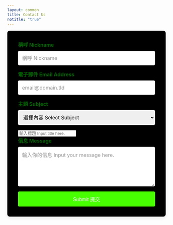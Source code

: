 ```yaml
---
layout: common
title: Contact Us
notitle: "true"
---
```


<style>
  /* General form styling */
  #fs-frm {
    max-width: 600px;
    margin: 0 auto;
    padding: 2rem;
    background-color: #000000;
    border-radius: 8px;
    box-shadow: 0 4px 12px rgba(0, 0, 0, 0.1);
  }

  #fs-frm fieldset {
    border: none;
    padding: 0;
  }

  #fs-frm label {
    font-weight: bold;
    font-size: 1rem;
    margin-bottom: 0.5rem;
    display: block;
    color: #006400; /* Dark green for readability in dark mode */
  }

  #fs-frm input[type="text"],
  #fs-frm input[type="email"],
  #fs-frm select,
  #fs-frm textarea {
    width: 100%;
    padding: 0.75rem;
    margin-bottom: 1rem;
    border: 1px solid #ccc;
    border-radius: 4px;
    font-size: 1rem;
    font-family: inherit;
  }

  #fs-frm input:focus,
  #fs-frm select:focus,
  #fs-frm textarea:focus {
    outline: none;
    border-color: #48ff00; /* Highlight on focus */
    box-shadow: 0 0 5px rgba(72, 255, 0, 0.5);
  }

  #fs-frm input[type="submit"],
  #fs-frm input.button {
    background-color: #48ff00;
    color: white;
    padding: 0.75rem 1.5rem;
    border: none;
    border-radius: 4px;
    font-size: 1rem;
    cursor: pointer;
    transition: background-color 0.3s ease;
    display: block;
    width: 100%;
    text-align: center;
  }

  #fs-frm input[type="submit"]:hover,
  #fs-frm input.button:hover {
    background-color: #3ac600;
  }

  #fs-frm input[type="text"]::placeholder,
  #fs-frm input[type="email"]::placeholder,
  #fs-frm textarea::placeholder {
    color: #999;
  }

  /* Additional hidden input styling */
  #fs-frm input[name="_gotcha"] {
    display: none;
  }

  /* Responsive form adjustments */
  @media (max-width: 600px) {
    #fs-frm {
      padding: 1.5rem;
    }
  }
</style>

<form id="fs-frm" name="contact-form" accept-charset="utf-8" action="https://formspree.io/f/manwrglz" method="post">
  <fieldset id="fs-frm-inputs">
    <label for="full-name">稱呼 Nickname</label>
    <input type="text" name="name" id="full-name" placeholder="稱呼 Nickname" required="">
    <label for="email-address">電子郵件 Email Address</label>
    <input type="email" name="_replyto" id="email-address" placeholder="email@domain.tld" required="">
    <label for="subject">主題 Subject</label>
    <select name="subject" id="subject" required="">
      <option value="" selected="" disabled="">選擇內容 Select Subject</option>
      <option value="Service enquiry">服務查詢 Service Enquiry</option>
      <option value="Other enquiry">其他查詢 Other Enquiry</option>
    </select>
    <input type="block" name="_subject" id="email-subject" placeholder="輸入標題 Input title here." required="">
    <label for="message">信息 Message</label>
    <textarea rows="5" name="message" id="message" placeholder="輸入你的信息 Input your message here." required=""></textarea>
    <input type="hidden" name="_next" value="/docs/contact-us-thanks">
    <input type="text" name="_gotcha" style="display:none">
    <input class="button" value="Submit 提交" type="Submit">
  </fieldset>
</form>
